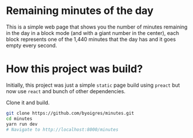 # Remaining minutes of the day

This is a simple web page that shows you the number of minutes remaining in the day in a block mode (and with a giant number in the center), each block represents one of the 1,440 minutes that the day has and it goes empty every second.

# How this project was build?

Initially, this project was just a simple `static` page build using `preact` but now use `react` and bunch of other dependencies.

Clone it and build.

```sh
git clone https://github.com/byoigres/minutes.git
cd minutes
yarn run dev
# Navigate to http://localhost:8000/minutes
```
